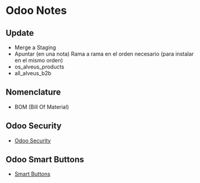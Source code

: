 # Odoo Notes

## Update

- Merge a Staging
- Apuntar (en una nota) Rama a rama en el orden necesario (para instalar en el mismo orden)
- os_alveus_products
- all_alveus_b2b

## Nomenclature

- BOM (Bill Of Material)

## Odoo Security

- [Odoo Security](OdooSecurity.md)

## Odoo Smart Buttons

- [Smart Buttons](SmartButtons.md)


